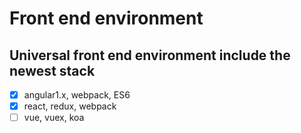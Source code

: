 # Front end environment

## Universal front end environment include the newest stack

- [x] angular1.x, webpack, ES6
- [x] react, redux, webpack
- [ ] vue, vuex, koa

